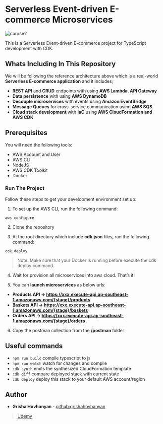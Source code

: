 # Serverless Event-driven E-commerce Microservices

![course2](https://user-images.githubusercontent.com/1147445/158019166-96732203-6642-4242-b1d9-d53ece2e1ed3.png)

This is a Serverless Event-driven E-commerce project for TypeScript development with CDK.

## Whats Including In This Repository

We will be following the reference architecture above which is a real-world **Serverless E-commerce application** and it includes;

- **REST API** and **CRUD** endpoints with using **AWS Lambda, API Gateway**
- **Data persistence** with using **AWS DynamoDB**
- **Decouple microservices** with events using **Amazon EventBridge**
- **Message Queues** for cross-service communication using **AWS SQS**
- **Cloud stack development** with **IaC** using **AWS CloudFormation and AWS CDK**

## Prerequisites

You will need the following tools:

- AWS Account and User
- AWS CLI
- NodeJS
- AWS CDK Toolkit
- Docker

### Run The Project

Follow these steps to get your development environment set up:

1. To set up the AWS CLI, run the following command:

```
aws configure
```

2. Clone the repository

3. At the root directory which include **cdk.json** files, run the following command:

```
cdk deploy
```

> Note: Make sure that your Docker is running before execute the cdk deploy command.

4. Wait for provision all microservices into aws cloud. That’s it!

5. You can **launch microservices** as below urls:

- **Products API -> https://xxx.execute-api.ap-southeast-1.amazonaws.com/{stage}/products**
- **Baskets API -> https://xxx.execute-api.ap-southeast-1.amazonaws.com/{stage}/baskets**
- **Orders API -> https://xxx.execute-api.ap-southeast-1.amazonaws.com/{stage}/orders**

6. Copy the postman collection from the **/postman** folder

## Useful commands

- `npm run build` compile typescript to js
- `npm run watch` watch for changes and compile
- `cdk synth` emits the synthesized CloudFormation template
- `cdk diff` compare deployed stack with current state
- `cdk deploy` deploy this stack to your default AWS account/region

## Author

- **Grisha Hovhanyan** - [github:grishahovhanyan](https://github.com/grishahovhanyan)

> [Udemy](https://www.udemy.com/course/aws-serverless-microservices-lambda-eventbridge-sqs-apigateway/?couponCode=KEEPLEARNING)
